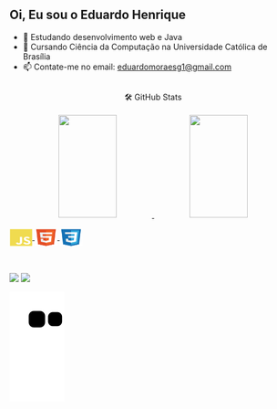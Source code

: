 ## Oi, Eu sou o Eduardo Henrique

- 🌱 Estudando desenvolvimento web e Java
- 🌱 Cursando Ciência da Computação na Universidade Católica de Brasília
- 📫 Contate-me no email: eduardomoraesg1@gmail.com

##
<div align="center">
  🛠️ GitHub Stats 
</div>

<br>
<div align="center">
  <a href="https://github.com/DuduHenriqueMg">
  <img height="180px" width="45%" src="https://github-readme-stats.vercel.app/api?username=DuduHenriqueMg&include_all_commits=true&show_icons=true&count_private=true&theme=dark"/>
  <img height="180px" width="45%" src="https://github-readme-stats.vercel.app/api/top-langs/?username=DuduHenriqueMg&langs_count=11&layout=compact&theme=dark"/>
</div>

<div style="display: inline_block"><br>
  <a href="https://github.com/DuduHenriqueMg">
  <img align="center" height="30" width="40" src="https://raw.githubusercontent.com/devicons/devicon/master/icons/javascript/javascript-plain.svg">
  <img align="center" height="30" width="40" src="https://raw.githubusercontent.com/devicons/devicon/master/icons/html5/html5-original.svg">
  <img align="center" height="30" width="40" src="https://raw.githubusercontent.com/devicons/devicon/master/icons/css3/css3-original.svg">
</div>

##

<div style="display: inline_block"><br>
  <a href = "mailto:eduardomoraesg1@gmail.com"><img src="https://img.shields.io/badge/-Gmail-%23333?style=for-the-badge&logo=gmail&logoColor=white" target="_blank"></a>
  <a href="https://www.linkedin.com/in/eduardo-henrique-moraes-gama-8a960b24a/" target="_blank"><img src="https://img.shields.io/badge/-LinkedIn-%230077B5?style=for-the-badge&logo=linkedin&logoColor=white" target="_blank"></a>
</div>


![Snake animation](https://github.com/DuduHenriqueMg/DuduHenriqueMg/blob/output/github-contribution-grid-snake.svg)
